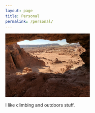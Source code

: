 ```yaml
---
layout: page
title: Personal
permalink: /personal/
---
```


<!-- <img src="/assets/jchillin.png" alt="jchillin" height="200"> -->
<img src="/assets/goblin_window.jpg" alt="goblin" height="200">



I like climbing and outdoors stuff.
